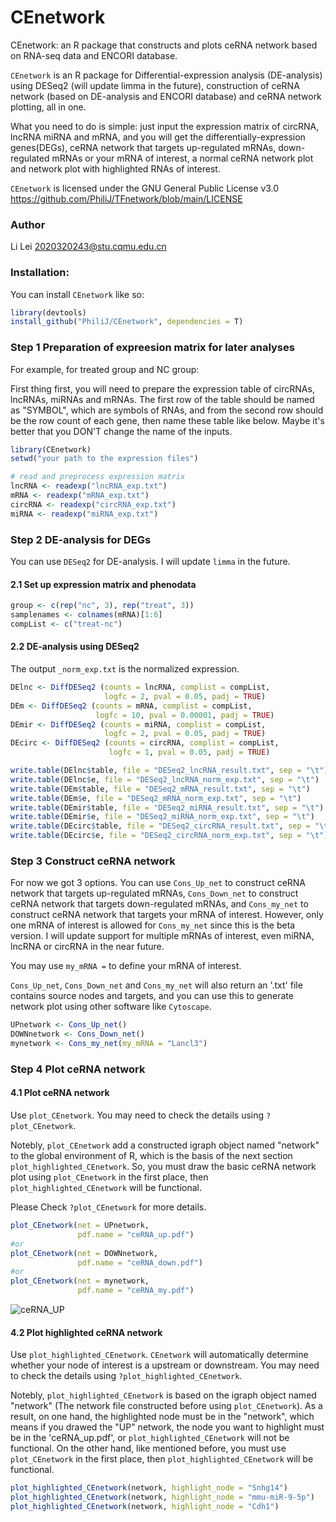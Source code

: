 # CEnetwork
CEnetwork: an R package that constructs and plots ceRNA network based on RNA-seq data and ENCORI database.

`CEnetwork` is an R package for Differential-expression analysis (DE-analysis) using DESeq2 (will update limma in the future), construction of ceRNA network (based on DE-analysis and ENCORI database) and ceRNA network plotting, all in one. 

What you need to do is simple: just input the expression matrix of circRNA, lncRNA miRNA and mRNA, and you will get the differentially-expression genes(DEGs), ceRNA network that targets up-regulated mRNAs, down-regulated mRNAs or your mRNA of interest, a normal ceRNA network plot and network plot with highlighted RNAs of interest.

`CEnetwork` is licensed under the GNU General Public License v3.0 https://github.com/PhiliJ/TFnetwork/blob/main/LICENSE

### Author

Li Lei <2020320243@stu.cqmu.edu.cn>

### Installation:

You can install `CEnetwork` like so:

``` r
library(devtools)
install_github("PhiliJ/CEnetwork", dependencies = T)
``` 
### Step 1 Preparation of expreesion matrix for later analyses

For example, for treated group and NC group:

First thing first, you will need to prepare the expression table of circRNAs, lncRNAs, miRNAs and mRNAs. 
The first row of the table should be named as "SYMBOL", which are symbols of RNAs, and from the second row
should be the row count of each gene, then name these table like below. Maybe it's better that you DON'T change the name of the inputs.

``` r
library(CEnetwork)
setwd("your path to the expression files")

# read and preprocess expression matrix
lncRNA <- readexp("lncRNA_exp.txt")
mRNA <- readexp("mRNA_exp.txt")
circRNA <- readexp("circRNA_exp.txt")
miRNA <- readexp("miRNA_exp.txt")
```


### Step 2 DE-analysis for DEGs
You can use `DESeq2` for DE-analysis. I will update `limma` in the future.
#### 2.1 Set up expression matrix and phenodata
``` r
group <- c(rep("nc", 3), rep("treat", 3))
samplenames <- colnames(mRNA)[1:6]
compList <- c("treat-nc")
```

#### 2.2 DE-analysis using DESeq2
The output `_norm_exp.txt` is the normalized expression.
``` r
DElnc <- DiffDESeq2 (counts = lncRNA, complist = compList, 
                     logfc = 2, pval = 0.05, padj = TRUE)
DEm <- DiffDESeq2 (counts = mRNA, complist = compList, 
                   logfc = 10, pval = 0.00001, padj = TRUE)
DEmir <- DiffDESeq2 (counts = miRNA, complist = compList, 
                     logfc = 2, pval = 0.05, padj = TRUE)
DEcirc <- DiffDESeq2 (counts = circRNA, complist = compList, 
                      logfc = 1, pval = 0.05, padj = TRUE)

write.table(DElnc$table, file = "DESeq2_lncRNA_result.txt", sep = "\t")
write.table(DElnc$e, file = "DESeq2_lncRNA_norm_exp.txt", sep = "\t")
write.table(DEm$table, file = "DESeq2_mRNA_result.txt", sep = "\t")
write.table(DEm$e, file = "DESeq2_mRNA_norm_exp.txt", sep = "\t")
write.table(DEmir$table, file = "DESeq2_miRNA_result.txt", sep = "\t")
write.table(DEmir$e, file = "DESeq2_miRNA_norm_exp.txt", sep = "\t")
write.table(DEcirc$table, file = "DESeq2_circRNA_result.txt", sep = "\t")
write.table(DEcirc$e, file = "DESeq2_circRNA_norm_exp.txt", sep = "\t")
```

### Step 3 Construct ceRNA network
For now we got 3 options. You can use `Cons_Up_net` to construct ceRNA network that targets up-regulated mRNAs, `Cons_Down_net`
to construct ceRNA network that targets down-regulated mRNAs, and `Cons_my_net` to construct ceRNA network that targets your mRNA
of interest. However, only one mRNA of interest is allowed for `Cons_my_net` since this is the beta version. I will update support
for multiple mRNAs of interest, even miRNA, lncRNA or circRNA in the near future.

You may use `my_mRNA =` to define your mRNA of interest. 

`Cons_Up_net`, `Cons_Down_net` and `Cons_my_net` will also return an '.txt' file contains source nodes and targets, 
and you can use this to generate network plot using other software like `Cytoscape`.
``` r
UPnetwork <- Cons_Up_net()
DOWNnetwork <- Cons_Down_net()
mynetwork <- Cons_my_net(my_mRNA = "Lancl3")
``` 



### Step 4 Plot ceRNA network
#### 4.1 Plot ceRNA network

Use `plot_CEnetwork`. You may need to check the details using `?plot_CEnetwork`.

Notebly, `plot_CEnetwork` add a constructed igraph object named "network" to the global environment of R, which is the basis of the next
section `plot_highlighted_CEnetwork`. So, you must draw the basic ceRNA network plot using  `plot_CEnetwork` in the first place, then 
`plot_highlighted_CEnetwork` will be functional.

Please Check `?plot_CEnetwork` for more details.

``` r
plot_CEnetwork(net = UPnetwork,
               pdf.name = "ceRNA_up.pdf")
#or
plot_CEnetwork(net = DOWNnetwork,
               pdf.name = "ceRNA_down.pdf")
#or
plot_CEnetwork(net = mynetwork,
               pdf.name = "ceRNA_my.pdf")
``` 
![ceRNA_UP](https://user-images.githubusercontent.com/39685949/233878611-39886426-6aec-450c-965e-a2cda3384e4e.png)

#### 4.2 Plot highlighted ceRNA network

Use `plot_highlighted_CEnetwork`. `CEnetwork` will automatically determine whether your node of interest is a upstream or downstream. You may need to check the details using `?plot_highlighted_CEnetwork`.

Notebly, `plot_highlighted_CEnetwork` is based on the igraph object named "network" (The network file constructed before using `plot_CEnetwork`). As a result, 
on one hand, the highlighted node must be in the "network", which means if you drawed the "UP" network, the node you want to highlight must be in the 'ceRNA_up.pdf', or `plot_highlighted_CEnetwork` will not be functional. On the other hand, like mentioned before, you must use `plot_CEnetwork` in the first place, then `plot_highlighted_CEnetwork` will be functional.


``` r
plot_highlighted_CEnetwork(network, highlight_node = "Snhg14")
plot_highlighted_CEnetwork(network, highlight_node = "mmu-miR-9-5p")
plot_highlighted_CEnetwork(network, highlight_node = "Cdh1")
```


